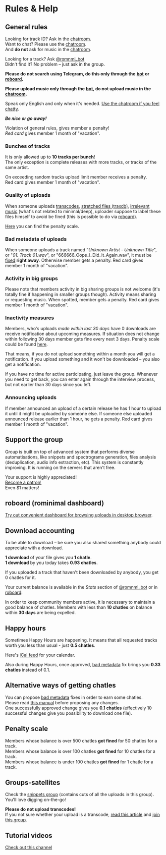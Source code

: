 # Rules & Help

## General rules

Looking for track ID? Ask in the [chatroom](https://t.me/romnml).  
Want to chat? Please use the [chatroom](https://t.me/romnml).  
And **do not** ask for music in the [chatroom](https://t.me/romnml).

Looking for a track? Ask [@romnml\_bot](https://t.me/romnml_bot)  
Didn't find it? No problem – just ask in the group.

**Please do not search using Telegram, do this only through the** [**bot**](https://t.me/romnml_bot) **or** [**roboard**](https://roboard.rv7.ru/)**.**

**Please upload music only through the** [**bot**](https://t.me/romnml_bot)**, do not upload music in the** [**chatroom**](https://t.me/romnml)**.**

Speak only English and only when it's needed. [Use the chatroom if you feel chatty](https://t.me/romnml).

_**Be nice or go away!**_

Violation of general rules, gives member a penalty!  
_Red card_ gives member 1 month of "vacation".

### Bunches of tracks

It is only allowed up to **10 tracks per bunch**!  
The only exception is complete releases with more tracks, or tracks of the same artist.

On exceeding random tracks upload limit member receives a penalty.  
Red card gives member 1 month of "vacation".

### Quality of uploads

When someone uploads [transcodes](transcodes-and-spectral-analysis/#transcodes), [stretched files \(traxdb\)](how-to-fill-in-upload-with-correct-meta-data/labeling-uploads.md#stretched), [irrelevant music](https://romnml.rv7.ru/?irrelevant=true) \(what's not related to minimal/deep\), uploader suppose to label these files himself to avoid be fined \(this is possible to do via [roboard](https://roboard.rv7.ru/)\).

[Here](./#penalty-scale) you can find the penalty scale. 

### Bad metadata of uploads

When someone uploads a track named "_Unknown Artist - Unknown Title_", or "_01. Track 01.wav_", or "666666\_Oops\_I\_Did\_It\_Again.wav", it must be [fixed](how-to-fill-in-upload-with-correct-meta-data/) **right away**. Otherwise member gets a penalty. Red card gives member 1 month of "vacation".

### Activity in big groups

Please note that members activity in big sharing groups is not welcome \(it's totally fine if happening in smaller groups though\). Activity means sharing or requesting music. When spotted, member gets a penalty. Red card gives member 1 month of "vacation".

### Inactivity measures

Members, who's uploads _made within last 30 days_ have 0 downloads are receive notification about upcoming measures. If situation does not change within following 30 days member gets fine every next 3 days. Penalty scale could be found [here](./#penalty-scale).

That means, if you do not upload something within a month you will get a notification. If you upload something and it won't be downloaded – you also get a notification.

If you have no time for active participating, just leave the group. Whenever you need to get back, you can enter again through the interview process, but not earlier than 30 days since you left.

### Announcing uploads

If member announced an upload of a certain release he has 1 hour to upload it until it might be uploaded by someone else. If someone else uploaded announced release earlier than 1 hour, he gets a penalty. Red card gives member 1 month of "vacation".

## Support the group

Group is built on top of advanced system that performs diverse automatisations, like snippets and spectrograms generation, files analysis \(deduplication, audio info extraction, etc\). This system is constantly improving. It is running on the servers that aren't free.

Your support is highly appreciated!  
[Become a patron!](https://patreon.com/rominimal)  
Even $1 matters!

## roboard \(rominimal dashboard\)

[Try out convenient dashboard for browsing uploads in desktop browser](https://roboard.rv7.ru/).

## Download accounting

To be able to download – be sure you also shared something anybody could appreciate with a download.

**1 download** of your file gives you **1 chatle**.  
**1 download** by you today takes **0.93 chatles**.

If you uploaded a track that haven't been downloaded by anybody, you get 0 chatles for it.

Your current balance is available in the _Stats_ section of [@romnml\_bot](https://t.me/romnml_bot) or in [roboard](https://romnml.rv7.ru/).

In order to keep community members active, it is necessary to maintain a good balance of chatles. Members with less than **10 chatles** on balance within **30 days** are being expelled.

## Happy hours

Sometimes Happy Hours are happening. It means that all requested tracks worth you less than usual - just **0.5 chatles**.

Here's [iCal feed](webcal://p59-caldav.icloud.com/published/2/MTA1NzA4MzE5MDEwNTcwOByVOK82283DPQeKNpGhMsQIiuLqDnJJlYucWHqDNYR2SA9CDfXeiUPi2MjJFKpvNQ97x-ZsyCe18yafEawXG9o) for your calendar.

Also during Happy Hours, once approved, [bad metadata](https://romnml.rv7.ru/?badTagged=true) fix brings you **0.33 chatles** instead of 0.1.

## Alternative ways of getting chatles

You can propose [bad metadata](https://roboard.rv7.ru/?needsFix=true) fixes in order to earn some chatles.  
Please read [this manual](how-to-fill-in-upload-with-correct-meta-data/) before proposing any changes.  
One successfully approved change gives you **0.1 chatles** \(effectively 10 successful changes give you possibility to download one file\).

## Penalty scale

Members whose balance is over 500 chatles **got fined** for 50 chatles for a track.  
Members whose balance is over 100 chatles **got fined** for 10 chatles for a track.  
Members whose balance is under 100 chatles **got fined** for 1 chatle for a track.

## Groups-satellites

Check the [snippets group](https://t.me/joinchat/ATDwrEYkooRWtBoXRRFp8Q) \(contains cuts of all the uploads in this group\).  
You'll love digging on-the-go!

**Please do not upload transcodes!**  
If you not sure whether your upload is a transcode, [read this article](transcodes-and-spectral-analysis/) and [join this group](https://t.me/joinchat/ATDwrFDxDvSammrC82ihrg).

## Tutorial videos

[Check out this channel](https://t.me/joinchat/AAAAAFdd1a1IiM9jHyWDsw)

